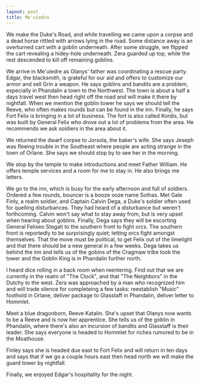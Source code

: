 ```yaml
---
layout: post
title: Me'uiedra
---
```

We make the Duke's Road, and while travelling we came upon a corpse and a dead horse rittled with arrows lying in the road. Some distance away is an overturned cart with a goblin underneath. After some struggle, we flipped the cart revealing a hidey-hole underneath. Zera guarded up top, while the rest descended to kill off remaining goblins.

We arrive in Me'uiedre as Olanys' father was coordinating a rescue party. Edgar, the blacksmith, is grateful for our aid and offers to customize our armor and sell Grin a weapon. He says goblins and bandits are a problem, especially in Phandalin a town to the Northwest. The town is about a half a days travel west then head right off the road and will make it there by nightfall. When we mention the goblin tower he says we should tell the Reeve, who often makes rounds but can be found in the inn. Finally, he says Fort Felix is bringing in a lot of business. The fort is also called Kordis, but was built by General Felix who drove out a lot of problems from the area. He recommends we ask soldiers in the area about it.

We returned the dwarf corpse to Jorsola, the baker's wife. She says Jeseph was fleeing trouble in the Southeast where people are acting strange in the town of Orlane. She says we should stop by to see her in the morning.

We stop by the temple to make introductions and meet Father William. He offers temple services and a room for me to stay in. He also brings me letters.

We go to the inn, which is busy for the early afternoon and full of soldiers. Ordered a few rounds, bouncer is a booze ooze name Sothas. Met Gale Finly, a realm soldier, and Captain Calvin Dega, a Duke's soldier often used for quelling disturbances. They had heard of a disturbance but weren't forthcoming. Calvin won't say what to stay away from, but is very upset when hearing about goblins. Finally, Dega says they will be escorting General Felixeo Stegati to the southern front to fight orcs. The southern front is reportedly to be surprisingly quiet; letting orcs fight amongst themselves. That the move must be political, to get Felix out of the limelight and that there should be a new general in a few weeks. Dega takes us behind the inn and tells us of the gobins of the Cragmaw tribe took the tower and the Goblin King is in Phandalin further north.

I heard dice rolling in a back room when reentering. Find out that we are currently in the realm of "The Clock", and that "The Neighbors" in the Dutchy to the west. Zera was approached by a man who recognized him and will trade silence for completeing a few tasks: reestablish "Music" foothold in Orlane, deliver package to Glasstaff in Phandalin, deliver letter to Hommlet.

Meet a blue dragonborn, Reeve Katalin. She's upset that Olanys now wants to be a Reeve and is now her apprentice. She tells us of the goblin in Phandalin, where there's also an incursion of bandits and Glasstaff is their leader. She says everyone is headed to Hommlet for riches rumored to be in the Moathouse.

Finley says she is headed due east to Fort Felix and will return in ten days and says that if we go a couple hours east then head north we will make the guard tower by nightfall.

Finally, we enjoyed Edgar's hospitality for the night.

